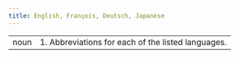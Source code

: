 ```yaml
---
title: English, François, Deutsch, Japanese
---
```

| | |
| --- | --- |
| noun | 1.  	Abbreviations for each of the listed languages.	|
